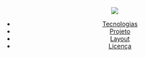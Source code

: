 <!DOCTYPE html>
<html lang="pt_BR">
  <head>
    <!-- PAGE INFO -->
    <meta charset="UTF-8" />
    <meta name="viewport" content="width=device-width, initial-scale=1.0" />

  </head>
  <body>
    <header id="heaer">
      <nav class="container">
        <img src="https://img.shields.io/badge/twitter-%231DA1F2.svg?&style=for-the-badge&logo=twitter&logoColor=white" />
        <!-- menu -->
        <div class="menu">
          <ul class="grid">
            <li><a class="title" href="#home">Tecnologias</a></li>
            <li><a class="title" href="#about">Projeto</a></li>
            <li><a class="title" href="#services">Layout</a></li>
            <li><a class="title" href="#testimonials">Licença</a></li>
            
       
